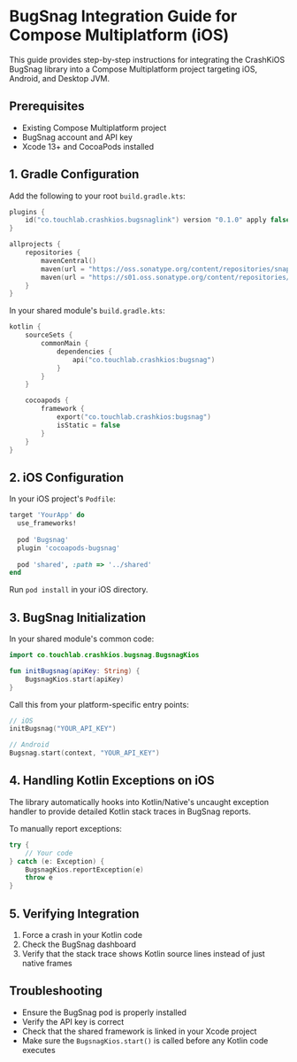 # BugSnag Integration Guide for Compose Multiplatform (iOS)

This guide provides step-by-step instructions for integrating the CrashKiOS BugSnag library into a Compose Multiplatform project targeting iOS, Android, and Desktop JVM.

## Prerequisites
- Existing Compose Multiplatform project
- BugSnag account and API key
- Xcode 13+ and CocoaPods installed

## 1. Gradle Configuration

Add the following to your root `build.gradle.kts`:

```kotlin
plugins {
    id("co.touchlab.crashkios.bugsnaglink") version "0.1.0" apply false
}

allprojects {
    repositories {
        mavenCentral()
        maven(url = "https://oss.sonatype.org/content/repositories/snapshots")
        maven(url = "https://s01.oss.sonatype.org/content/repositories/snapshots")
    }
}
```

In your shared module's `build.gradle.kts`:

```kotlin
kotlin {
    sourceSets {
        commonMain {
            dependencies {
                api("co.touchlab.crashkios:bugsnag")
            }
        }
    }

    cocoapods {
        framework {
            export("co.touchlab.crashkios:bugsnag")
            isStatic = false
        }
    }
}
```

## 2. iOS Configuration

In your iOS project's `Podfile`:

```ruby
target 'YourApp' do
  use_frameworks!
  
  pod 'Bugsnag'
  plugin 'cocoapods-bugsnag'
  
  pod 'shared', :path => '../shared'
end
```

Run `pod install` in your iOS directory.

## 3. BugSnag Initialization

In your shared module's common code:

```kotlin
import co.touchlab.crashkios.bugsnag.BugsnagKios

fun initBugsnag(apiKey: String) {
    BugsnagKios.start(apiKey)
}
```

Call this from your platform-specific entry points:

```kotlin
// iOS
initBugsnag("YOUR_API_KEY")

// Android
Bugsnag.start(context, "YOUR_API_KEY")
```

## 4. Handling Kotlin Exceptions on iOS

The library automatically hooks into Kotlin/Native's uncaught exception handler to provide detailed Kotlin stack traces in BugSnag reports.

To manually report exceptions:

```kotlin
try {
    // Your code
} catch (e: Exception) {
    BugsnagKios.reportException(e)
    throw e
}
```

## 5. Verifying Integration

1. Force a crash in your Kotlin code
2. Check the BugSnag dashboard
3. Verify that the stack trace shows Kotlin source lines instead of just native frames

## Troubleshooting

- Ensure the BugSnag pod is properly installed
- Verify the API key is correct
- Check that the shared framework is linked in your Xcode project
- Make sure the `BugsnagKios.start()` is called before any Kotlin code executes

